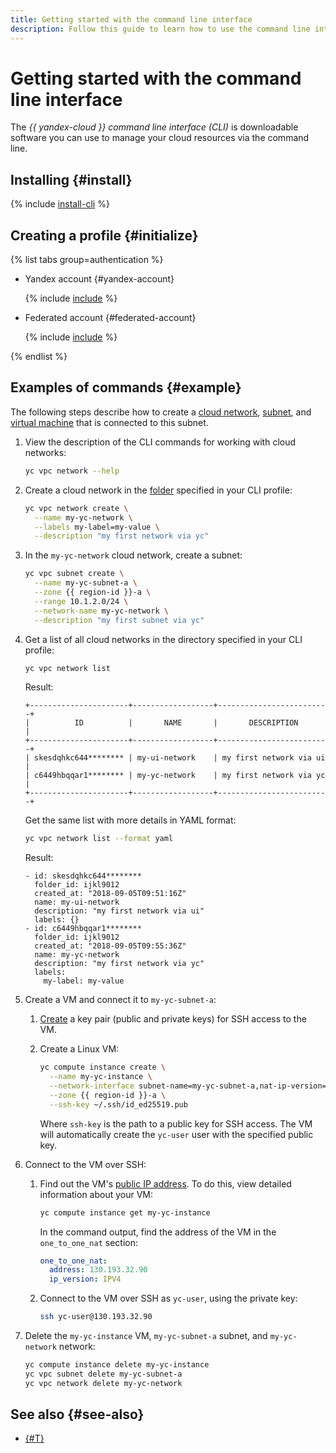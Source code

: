 ```yaml
---
title: Getting started with the command line interface
description: Follow this guide to learn how to use the command line interface.
---
```


# Getting started with the command line interface


The _{{ yandex-cloud }} command line interface (CLI)_ is downloadable software you can use to manage your cloud resources via the command line.


## Installing {#install}

{% include [install-cli](../_includes/cli/install-cli.md) %}

## Creating a profile {#initialize}

{% list tabs group=authentication %}

- Yandex account {#yandex-account}

  {% include [include](../_includes/cli/create-profile.md) %}

- Federated account {#federated-account}

  {% include [include](../_includes/cli/auth-federated-user.md) %}

{% endlist %}


## Examples of commands {#example}

The following steps describe how to create a [cloud network](../vpc/concepts/network.md#network), [subnet](../vpc/concepts/network.md#subnet), and [virtual machine](../compute/concepts/vm.md) that is connected to this subnet.
1. View the description of the CLI commands for working with cloud networks:

   ```bash
   yc vpc network --help
   ```

1. Create a cloud network in the [folder](../resource-manager/concepts/resources-hierarchy.md#folder) specified in your CLI profile:

   ```bash
   yc vpc network create \
     --name my-yc-network \
     --labels my-label=my-value \
     --description "my first network via yc"
   ```

1. In the `my-yc-network` cloud network, create a subnet:

   
   ```bash
   yc vpc subnet create \
     --name my-yc-subnet-a \
     --zone {{ region-id }}-a \
     --range 10.1.2.0/24 \
     --network-name my-yc-network \
     --description "my first subnet via yc"
   ```



1. Get a list of all cloud networks in the directory specified in your CLI profile:

   ```bash
   yc vpc network list
   ```

   Result:

   ```text
   +----------------------+------------------+-------------------------+
   |          ID          |       NAME       |       DESCRIPTION       |
   +----------------------+------------------+-------------------------+
   | skesdqhkc644******** | my-ui-network    | my first network via ui |
   | c6449hbqqar1******** | my-yc-network    | my first network via yc |
   +----------------------+------------------+-------------------------+
   ```

   Get the same list with more details in YAML format:

   ```bash
   yc vpc network list --format yaml
   ```

   Result:

   ```text
   - id: skesdqhkc644********
     folder_id: ijkl9012
     created_at: "2018-09-05T09:51:16Z"
     name: my-ui-network
     description: "my first network via ui"
     labels: {}
   - id: c6449hbqqar1********
     folder_id: ijkl9012
     created_at: "2018-09-05T09:55:36Z"
     name: my-yc-network
     description: "my first network via yc"
     labels:
       my-label: my-value
   ```

1. Create a VM and connect it to `my-yc-subnet-a`:
   1. [Create](../compute/operations/vm-connect/ssh.md#creating-ssh-keys) a key pair (public and private keys) for SSH access to the VM.
   1. Create a Linux VM:

      
      ```bash
      yc compute instance create \
        --name my-yc-instance \
        --network-interface subnet-name=my-yc-subnet-a,nat-ip-version=ipv4 \
        --zone {{ region-id }}-a \
        --ssh-key ~/.ssh/id_ed25519.pub
      ```



      Where `ssh-key` is the path to a public key for SSH access. The VM will automatically create the `yc-user` user with the specified public key.
1. Connect to the VM over SSH:
   1. Find out the VM's [public IP address](../vpc/concepts/address.md#public-addresses). To do this, view detailed information about your VM:

      ```bash
      yc compute instance get my-yc-instance
      ```

      In the command output, find the address of the VM in the `one_to_one_nat` section:

      ```yaml
      one_to_one_nat:
        address: 130.193.32.90
        ip_version: IPV4
      ```

   1. Connect to the VM over SSH as `yc-user`, using the private key:


      ```bash
      ssh yc-user@130.193.32.90
      ```

1. Delete the `my-yc-instance` VM, `my-yc-subnet-a` subnet, and `my-yc-network` network:

   ```bash
   yc compute instance delete my-yc-instance
   yc vpc subnet delete my-yc-subnet-a
   yc vpc network delete my-yc-network
   ```


## See also {#see-also}

* [{#T}](operations/update-cli.md)